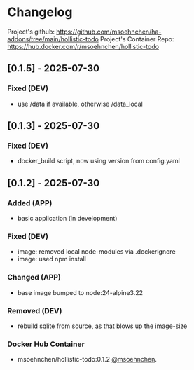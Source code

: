 # Changelog
Project's github: https://github.com/msoehnchen/ha-addons/tree/main/hollistic-todo
Project's Container Repo: https://hub.docker.com/r/msoehnchen/hollistic-todo

## [0.1.5] - 2025-07-30

### Fixed (DEV)

- use /data if available, otherwise /data_local

## [0.1.3] - 2025-07-30

### Fixed (DEV)

- docker_build script, now using version from config.yaml

## [0.1.2] - 2025-07-30

### Added (APP)

- basic application (in development)

### Fixed (DEV)

- image: removed local node-modules via .dockerignore
- image: used npm install 

### Changed (APP)

- base image bumped to node:24-alpine3.22

### Removed (DEV)

- rebuild sqlite from source, as that blows up the image-size

### Docker Hub Container

- msoehnchen/hollistic-todo:0.1.2 [@msoehnchen](https://hub.docker.com/r/msoehnchen/hollistic-todo).
